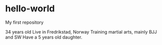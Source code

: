 # hello-world
My first repository

34 years old
Live in Fredrikstad, Norway
Training martial arts, mainly BJJ and SW
Have a 5 years old daughter.
